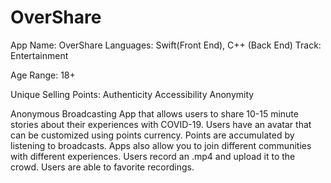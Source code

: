 # OverShare

App Name: OverShare
Languages: Swift(Front End), C++ (Back End)
Track: Entertainment 

Age Range: 18+ 

Unique Selling Points: 
Authenticity
Accessibility 
Anonymity 

Anonymous Broadcasting App that allows users to share 10-15 minute stories about their experiences with COVID-19. Users have an avatar that can be customized using points currency. Points are accumulated by listening to broadcasts. Apps also allow you to join different communities with different experiences. Users record an .mp4 and upload it to the crowd. Users are able to favorite recordings.
